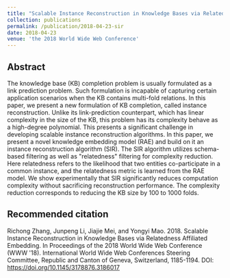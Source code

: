 ```yaml
---
title: "Scalable Instance Reconstruction in Knowledge Bases via Relatedness Affiliated Embedding"
collection: publications
permalink: /publication/2018-04-23-sir
date: 2018-04-23
venue: 'the 2018 World Wide Web Conference'
---
```


## Abstract
The knowledge base (KB) completion problem is usually formulated as a link prediction problem. Such formulation is incapable of capturing certain application scenarios when the KB contains multi-fold relations. In this paper, we present a new formulation of KB completion, called instance reconstruction. Unlike its link-prediction counterpart, which has linear complexity in the size of the KB, this problem has its complexity behave as a high-degree polynomial. This presents a significant challenge in developing scalable instance reconstruction algorithms. In this paper, we present a novel knowledge embedding model (RAE) and build on it an instance reconstruction algorithm (SIR). The SIR algorithm utilizes schema-based filtering as well as &quot;relatedness&quot; filtering for complexity reduction. Here relatedness refers to the likelihood that two entities co-participate in a common instance, and the relatedness metric is learned from the RAE model. We show experimentally that SIR significantly reduces computation complexity without sacrificing reconstruction performance. The complexity reduction corresponds to reducing the KB size by 100 to 1000 folds.

## Recommended citation
Richong Zhang, Junpeng Li, Jiajie Mei, and Yongyi Mao. 2018. Scalable Instance Reconstruction in Knowledge Bases via Relatedness Affiliated Embedding. In Proceedings of the 2018 World Wide Web Conference (WWW '18). International World Wide Web Conferences Steering Committee, Republic and Canton of Geneva, Switzerland, 1185-1194. DOI: https://doi.org/10.1145/3178876.3186017
